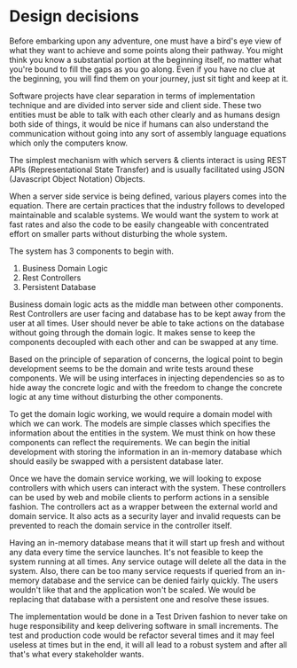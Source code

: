 # Design decisions

Before embarking upon any adventure, one must have a bird's eye view of what they want to achieve and some points along their pathway. You might think you know a substantial portion at the beginning itself, no matter what you're bound to fill the gaps as you go along. Even if you have no clue at the beginning, you will find them on your journey, just sit tight and keep at it.

Software projects have clear separation in terms of implementation technique and are divided into server side and client side. These two entities must be able to talk with each other clearly and as humans design both side of things, it would be nice if humans can also understand the communication without going into any sort of assembly language equations which only the computers know.

The simplest mechanism with which servers & clients interact is using REST APIs \(Representational State Transfer\) and is usually facilitated using JSON \(Javascript Object Notation\) Objects.

When a server side service is being defined, various players comes into the equation. There are certain practices that the industry follows to developed maintainable and scalable systems. We would want the system to work at fast rates and also the code to be easily changeable with concentrated effort on smaller parts without disturbing the whole system. 

The system has 3 components to begin with.

1. Business Domain Logic
2. Rest Controllers
3. Persistent Database

Business domain logic acts as the middle man between other components. Rest Controllers are user facing and database has to be kept away from the user at all times. User should never be able to take actions on the database without going through the domain logic. It makes sense to keep the components decoupled with each other and can be swapped at any time. 

Based on the principle of separation of concerns, the logical point to begin development seems to be the domain and write tests around these components. We will be using interfaces in injecting dependencies so as to hide away the concrete logic and with the freedom to change the concrete logic at any time without disturbing the other components.

To get the domain logic working, we would require a domain model with which we can work. The models are simple classes which specifies the information about the entities in the system. We must think on how these components can reflect the requirements. We can begin the initial development with storing the information in an in-memory database which should easily be swapped with a persistent database later.

Once we have the domain service working, we will looking to expose controllers with which users can interact with the system. These controllers can be used by web and mobile clients to perform actions in a sensible fashion. The controllers act as a wrapper between the external world and domain service. It also acts as a security layer and invalid requests can be prevented to reach the domain service in the controller itself.

Having an in-memory database means that it will start up fresh and without any data every time the service launches. It's not feasible to keep the system running at all times. Any service outage will delete all the data in the system. Also, there can be too many service requests if queried from an in-memory database and the service can be denied fairly quickly. The users wouldn't like that and the application won't be scaled. We would be replacing that database with a persistent one and resolve these issues.

The implementation would be done in a Test Driven fashion to never take on huge responsibility and keep delivering software in small increments. The test and production code would be refactor several times and it may feel useless at times but in the end, it will all lead to a robust system and after all that's what every stakeholder wants.



